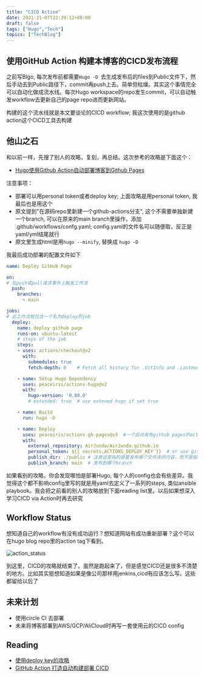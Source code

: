 ```yaml
---
title: "CICD Action"
date: 2021-11-07T22:39:12+08:00
draft: false
tags: ["Hugo","Tech"]
topics: ["TechBlog"]
---
```


## 使用GitHub Action 构建本博客的CICD发布流程
之前写Blgo, 每次发布前都需要```Hugo -D ```去生成发布后的files到Public文件下，然后手动去到Public路径下，commit再push上去。简单但枯燥。其实这个事情完全可以自动化做成流水线。每次Hugo workspace的repo发生commit，可以自动触发workflow去更新自己的page repo进而更新网站。    

构建的这个流水线就是本文要谈论的CICD workflow; 我这次使用的是github action这个CICD工具去构建

## 他山之石
和以前一样，先搜了别人的攻略，复刻，再总结。这次参考的攻略是下面这个：

* [Hugo使用Github Action自动部署博客到Github Pages](https://tomial.github.io/posts/hugo%E4%BD%BF%E7%94%A8github-action%E8%87%AA%E5%8A%A8%E9%83%A8%E7%BD%B2%E5%8D%9A%E5%AE%A2%E5%88%B0github-pages/)

注意事项：
*  部署可以用personal token或者deploy key; 上面攻略是用personal token, 我最后也是用这个
* 原文提到"在源码repo里新建一个github-actions分支", 这个不需要单独新建一个branch, 可以在原来的main branch里操作，添加 .github/workflows/confg.yaml; config.yaml的文件名可以随便取，反正是yaml/yml结尾就行
* 原文里生成html是用```hugo --minify```, 替换成 ```hugo -D```

我最后成功部署的配置文件如下
```yaml
name: Deploy GitHub Page

on:
# 在push或pull请求事件上触发工作流
  push:
    branches:
      - main

jobs:
# 此工作流程包含一个名为deploy的job
  deploy:
    name: deploy github page
    runs-on: ubuntu-latest
    # steps of the job
    steps:
    - uses: actions/checkout@v2
      with:
        submodules: true
        fetch-depth: 0    # Fetch all history for .GitInfo and .Lastmod 

    - name: Setup Hugo Dependency
      uses: peaceiris/actions-hugo@v2
      with:
        hugo-version: '0.80.0'
        # extended: true  # use extened hugo if set true

    - name: Build
      run: hugo -D

    - name: Deploy
      uses: peaceiris/actions-gh-pages@v3  #一个自动发布github pages的action
      with:
        external_repository: AirJunda/AirJunda.github.io
        personal_token: ${{ secrets.ACTIONS_DEPLOY_KEY }}  # or use github_token: ?
        publish_dir: ./public # 注意这里指的是要发布哪个文件夹的内容，而不是指发布到目的仓库的什么位置，因为hugo默认生成静态网页到public文件夹，所以这里发布public文件夹里的内容
        publish_branch: main  # 发布到哪个branch
```

如果看别的攻略，你会发现哪怕是部署Hugo, 每个人的config也会有些差异。我觉得这个都不影响config里写的就是用yaml去定义了一系列的steps, 类似ansible playbook。我会把之前看的别人的攻略放到下面reading list里。以后如果想深入学习CICD via Action时再去研究

## Workflow Status
想知道自己的workflow有没有成功运行？想知道网站有成功重新部署？这个可以在hugo blog repo里的action tag下看到。

![action_status](/image/action_status.JPG)

到这里，CICD的攻略就结束了。虽然是跑起来了，但是感觉CICD还是很多不清楚的地方。比如其实挺想知道如果是像公司那样用jenkins,cicd有应该怎么写。这些都留给以后了

## 未来计划
* 使用circle CI 去部署
* 未来将博客部署到AWS/GCP/AliCloud时再写一套使用云的CICD config

## Reading
* [使用deploy key的攻略](https://dwye.dev/post/hugo-github-action/)
* [GitHub Action 打造自动构建部署 CICD](https://www.bilibili.com/read/cv9776049)



